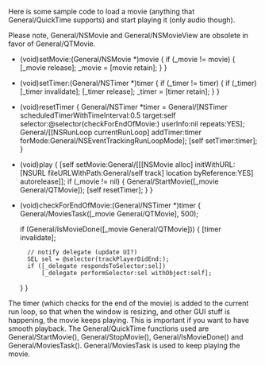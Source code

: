 

Here is some sample code to load a movie (anything that General/QuickTime supports) and start playing it (only audio though).

Please note, General/NSMovie and General/NSMovieView are obsolete in favor of General/QTMovie.

    
- (void)setMovie:(General/NSMovie *)movie
{
	if (_movie != movie)
	{
		[_movie release];
		_movie = [movie retain];
	}
}

- (void)setTimer:(General/NSTimer *)timer
{
	if (_timer != timer)
	{
		if (_timer) [_timer invalidate];
		[_timer release];
		_timer = [timer retain];
	}
}

- (void)resetTimer
{
	General/NSTimer *timer = General/[NSTimer scheduledTimerWithTimeInterval:0.5 target:self selector:@selector(checkForEndOfMovie:) userInfo:nil repeats:YES];
	General/[[NSRunLoop currentRunLoop] addTimer:timer forMode:General/NSEventTrackingRunLoopMode];
	[self setTimer:timer];
}	

- (void)play
{
	[self setMovie:General/[[[NSMovie alloc] initWithURL:[NSURL fileURLWithPath:General/self track] location byReference:YES] autorelease]];
	if (_movie != nil)
	{
		General/StartMovie([_movie General/QTMovie]);
		[self resetTimer];
	}
}

- (void)checkForEndOfMovie:(General/NSTimer *)timer
{
	General/MoviesTask([_movie General/QTMovie], 500);
	
	if (General/IsMovieDone([_movie General/QTMovie]))
	{
		[timer invalidate];
		
		// notify delegate (update UI?)
		SEL sel = @selector(trackPlayerDidEnd:);
		if ([_delegate respondsToSelector:sel])
			[_delegate performSelector:sel withObject:self];
	}
}


The timer (which checks for the end of the movie) is added to the current run loop, so that when the window is resizing, and other GUI stuff is happening, the movie keeps playing. This is important if you want to have smooth playback. The General/QuickTime functions used are General/StartMovie(), General/StopMovie(), General/IsMovieDone() and General/MoviesTask(). General/MoviesTask is used to keep playing the movie.
